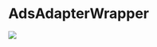 # AdsAdapterWrapper


[![](https://jitpack.io/v/pavelsust/AdsAdapterWrapper.svg)](https://jitpack.io/#pavelsust/AdsAdapterWrapper)
